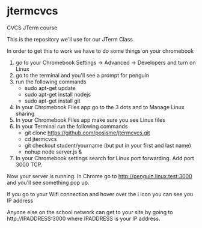 # jtermcvcs
CVCS JTerm course

This is the repository we'll use for our JTerm Class

In order to get this to work we have to do some things on your chromebook

1. go to your Chromebook Settings -> Advanced -> Developers and turn on Linux
2. go to the terminal and you'll see a prompt for penguin
3. run the following commands
     - sudo apt-get update
     - sudo apt-get install nodejs
     - sudo apt-get install git
4. In your Chromebook Files app go to the 3 dots and to Manage Linux sharing
5. In your Chromebook Files app make sure you see Linux files
6. In your Terminal run the following commands
     - git clone https://github.com/posisme/jtermcvcs.git
     - cd jtermcvcs
     - git checkout student/yourname (but put in your first and last name)
     - nohup node server.js &
7. In your Chromebook settings search for Linux port forwarding. Add port 3000 TCP.

Now your server is running. In Chrome go to http://penguin.linux.test:3000 and you'll see something pop up.

If you go to your Wifi connection and hover over the i icon you can see you IP address

Anyone else on the school network can get to your site by going to http://IPADDRESS:3000 where IPADDRESS is your IP address.

